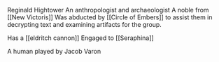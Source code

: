 Reginald Hightower 
An anthropologist and archaeologist 
A noble from [[New Victoris]]
Was abducted by [[Circle of Embers]] to assist them in decrypting text and examining artifacts for the group.

Has a [[eldritch cannon]] 
Engaged to [[Seraphina]] 


A human played by Jacob Varon